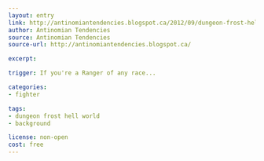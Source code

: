 ```yaml
---
layout: entry
link: http://antinomiantendencies.blogspot.ca/2012/09/dungeon-frost-hell-world-part-ten.html
author: Antinomian Tendencies
source: Antinomian Tendencies
source-url: http://antinomiantendencies.blogspot.ca/

excerpt:

trigger: If you're a Ranger of any race...

categories:
- fighter

tags:
- dungeon frost hell world
- background

license: non-open
cost: free
---
```

